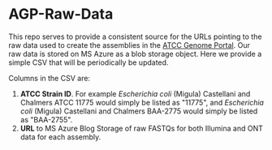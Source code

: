 # AGP-Raw-Data
This repo serves to provide a consistent source for the URLs pointing to the raw data used to create the assemblies in the [ATCC Genome Portal](https://genomes.atcc.org). Our raw data is stored on MS Azure as a blob storage object. Here we provide a simple CSV that will be periodically be updated.

Columns in the CSV are:
1. **ATCC Strain ID**. For example _Escherichia coli_ (Migula) Castellani and Chalmers ATCC 11775 would simply be listed as "11775", and _Escherichia coli_ (Migula) Castellani and Chalmers BAA-2775 would simply be listed as "BAA-2755".
2. **URL** to MS Azure Blog Storage of raw FASTQs for both Illumina and ONT data for each assembly.
